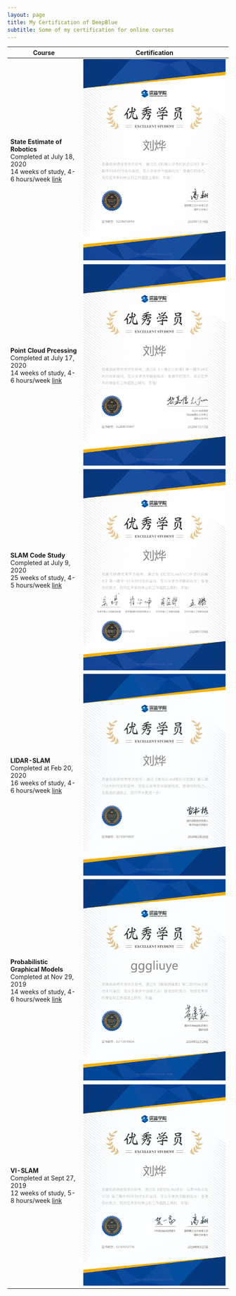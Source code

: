 ```yaml
---
layout: page
title: My Certification of DeepBlue
subtitle: Some of my certification for online courses
---
```



| Course      | Certification |
| ----------- | ----------- |
| **State Estimate of Robotics**  <br> Completed at July 18, 2020 <br>  14 weeks of study, 4-6 hours/week  [link](http://www.shenlanxueyuan.com/my/certificate/excellent/1167)  | ![image](images/state_estimate.png)  |
| **Point Cloud Prcessing** <br> Completed at July 17, 2020 <br>  14 weeks of study, 4-6 hours/week  [link](http://www.shenlanxueyuan.com/my/certificate/excellent/1146)  | ![image](images/pointcloud.png)  |
| **SLAM Code Study** <br> Completed at July 9, 2020 <br>  25 weeks of study, 4-5 hours/week  [link](http://www.shenlanxueyuan.com/my/certificate/excellent/975)  | ![image](images/slam_code.png)  |
| **LIDAR-SLAM** <br> Completed at Feb 20, 2020 <br>  16 weeks of study, 4-6 hours/week [link](http://www.shenlanxueyuan.com/my/certificate/excellent/395)  | ![image](images/lidar_slam.png)  |
| **Probabilistic Graphical Models** <br> Completed at Nov 29, 2019 <br>  14 weeks of study, 4-6 hours/week  [link](http://www.shenlanxueyuan.com/my/certificate/excellent/295)  | ![image](images/pgm.png)  |
| **VI-SLAM** <br> Completed at Sept 27, 2019 <br>  12 weeks of study, 5-8 hours/week  [link](http://www.shenlanxueyuan.com/certificate_share/excellent/214)  | ![image](images/vio.png)  |
